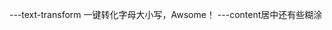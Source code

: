 ---text-transform 一键转化字母大小写，Awsome！
---content居中还有些糊涂

<!---
luhaolulu/luhaolulu is a ✨ special ✨ repository because its `README.md` (this file) appears on your GitHub profile.
You can click the Preview link to take a look at your changes.
--->
